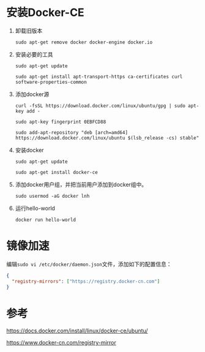 # 安装Docker-CE

1. 卸载旧版本
    ```shell
    sudo apt-get remove docker docker-engine docker.io
    ```
2. 安装必要的工具
    ```shell
    sudo apt-get update
    
    sudo apt-get install apt-transport-https ca-certificates curl software-properties-common
    ```
3. 添加docker源
    ```shell
    curl -fsSL https://download.docker.com/linux/ubuntu/gpg | sudo apt-key add -
    
    sudo apt-key fingerprint 0EBFCD88
    
    sudo add-apt-repository "deb [arch=amd64] https://download.docker.com/linux/ubuntu $(lsb_release -cs) stable"
4. 安装docker
    ```shell
    sudo apt-get update
    
    sudo apt-get install docker-ce
    ```
5. 添加docker用户组，并把当前用户添加到docker组中。
    ```shell
    sudo usermod -aG docker lnh
    ```
6. 运行hello-world
    ```shell
    docker run hello-world
    ```

# 镜像加速

编辑`sudo vi /etc/docker/daemon.json`文件，添加如下的配置信息：
```json
{
  "registry-mirrors": ["https://registry.docker-cn.com"]
}
```


# 参考

https://docs.docker.com/install/linux/docker-ce/ubuntu/

https://www.docker-cn.com/registry-mirror